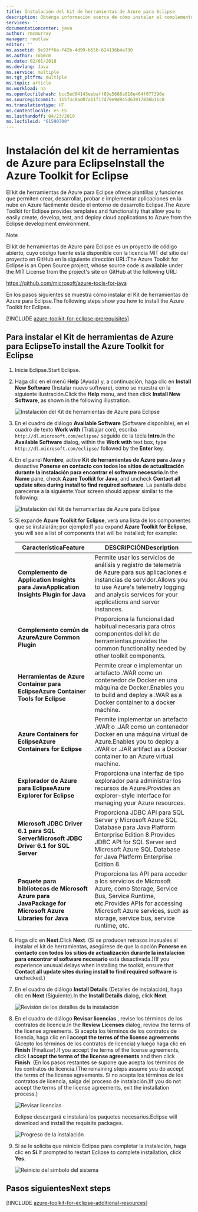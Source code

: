 ```yaml
---
title: Instalación del kit de herramientas de Azure para Eclipse
description: Obtenga información acerca de cómo instalar el complemento del kit de herramientas de Azure para Eclipse para crear e implementar aplicaciones en la nube en Azure.
services: ''
documentationcenter: java
author: rmcmurray
manager: routlaw
editor: ''
ms.assetid: 9e93ff6a-f42b-4d99-b55b-624136b4a730
ms.author: robmcm
ms.date: 02/01/2018
ms.devlang: Java
ms.service: multiple
ms.tgt_pltfrm: multiple
ms.topic: article
ms.workload: na
ms.openlocfilehash: bcc5ed04143eebaff89e5688a818e464f077390e
ms.sourcegitcommit: 115f4c8ad07a11f17d79e9d945d63917836b11c8
ms.translationtype: HT
ms.contentlocale: es-ES
ms.lasthandoff: 04/23/2019
ms.locfileid: "61590700"
---
```

# <a name="install-the-azure-toolkit-for-eclipse"></a><span data-ttu-id="0c27e-103">Instalación del kit de herramientas de Azure para Eclipse</span><span class="sxs-lookup"><span data-stu-id="0c27e-103">Install the Azure Toolkit for Eclipse</span></span>

<span data-ttu-id="0c27e-104">El kit de herramientas de Azure para Eclipse ofrece plantillas y funciones que permiten crear, desarrollar, probar e implementar aplicaciones en la nube en Azure fácilmente desde el entorno de desarrollo Eclipse.</span><span class="sxs-lookup"><span data-stu-id="0c27e-104">The Azure Toolkit for Eclipse provides templates and functionality that allow you to easily create, develop, test, and deploy cloud applications to Azure from the Eclipse development environment.</span></span>

> [!NOTE] 
> 
> <span data-ttu-id="0c27e-105">El kit de herramientas de Azure para Eclipse es un proyecto de código abierto, cuyo código fuente está disponible con la licencia MIT del sitio del proyecto en GitHub en la siguiente dirección URL:</span><span class="sxs-lookup"><span data-stu-id="0c27e-105">The Azure Toolkit for Eclipse is an Open Source project, whose source code is available under the MIT License from the project's site on GitHub at the following URL:</span></span> 
> 
> <https://github.com/microsoft/azure-tools-for-java> 
> 

<span data-ttu-id="0c27e-106">En los pasos siguientes se muestra cómo instalar el Kit de herramientas de Azure para Eclipse.</span><span class="sxs-lookup"><span data-stu-id="0c27e-106">The following steps show you how to install the Azure Toolkit for Eclipse.</span></span>

[!INCLUDE [azure-toolkit-for-eclipse-prerequisites](../includes/azure-toolkit-for-eclipse-prerequisites.md)]

## <a name="to-install-the-azure-toolkit-for-eclipse"></a><span data-ttu-id="0c27e-107">Para instalar el Kit de herramientas de Azure para Eclipse</span><span class="sxs-lookup"><span data-stu-id="0c27e-107">To install the Azure Toolkit for Eclipse</span></span>

1. <span data-ttu-id="0c27e-108">Inicie Eclipse.</span><span class="sxs-lookup"><span data-stu-id="0c27e-108">Start Eclipse.</span></span>

1. <span data-ttu-id="0c27e-109">Haga clic en el menú **Help** (Ayuda) y, a continuación, haga clic en **Install New Software** (Instalar nuevo software), como se muestra en la siguiente ilustración.</span><span class="sxs-lookup"><span data-stu-id="0c27e-109">Click the **Help** menu, and then click **Install New Software**, as shown in the following illustration.</span></span>
   
   ![Instalación del Kit de herramientas de Azure para Eclipse][01]

1. <span data-ttu-id="0c27e-111">En el cuadro de diálogo **Available Software** (Software disponible), en el cuadro de texto **Work with** (Trabajar con), escriba `http://dl.microsoft.com/eclipse/` seguido de la tecla **Intro**.</span><span class="sxs-lookup"><span data-stu-id="0c27e-111">In the **Available Software** dialog, within the **Work with** text box, type `http://dl.microsoft.com/eclipse/` followed by the **Enter** key.</span></span>

1. <span data-ttu-id="0c27e-112">En el panel **Nombre**, active **Kit de herramientas de Azure para Java** y desactive **Ponerse en contacto con todos los sitios de actualización durante la instalación para encontrar el software necesario**.</span><span class="sxs-lookup"><span data-stu-id="0c27e-112">In the **Name** pane, check **Azure Toolkit for Java**, and uncheck **Contact all update sites during install to find required software**.</span></span> <span data-ttu-id="0c27e-113">La pantalla debe parecerse a la siguiente:</span><span class="sxs-lookup"><span data-stu-id="0c27e-113">Your screen should appear similar to the following:</span></span>
   
   ![Instalación del Kit de herramientas de Azure para Eclipse][02]

1. <span data-ttu-id="0c27e-115">Si expande **Azure Toolkit for Eclipse**, verá una lista de los componentes que se instalarán; por ejemplo:</span><span class="sxs-lookup"><span data-stu-id="0c27e-115">If you expand **Azure Toolkit for Eclipse**, you will see a list of components that will be installed; for example:</span></span>

   | <span data-ttu-id="0c27e-116">Característica</span><span class="sxs-lookup"><span data-stu-id="0c27e-116">Feature</span></span> | <span data-ttu-id="0c27e-117">DESCRIPCIÓN</span><span class="sxs-lookup"><span data-stu-id="0c27e-117">Description</span></span> | 
   |---|---| 
   | <span data-ttu-id="0c27e-118">**Complemento de Application Insights para Java**</span><span class="sxs-lookup"><span data-stu-id="0c27e-118">**Application Insights Plugin for Java**</span></span> | <span data-ttu-id="0c27e-119">Permite usar los servicios de análisis y registro de telemetría de Azure para sus aplicaciones e instancias de servidor.</span><span class="sxs-lookup"><span data-stu-id="0c27e-119">Allows you to use Azure's telemetry logging and analysis services for your applications and server instances.</span></span> | 
   | <span data-ttu-id="0c27e-120">**Complemento común de Azure**</span><span class="sxs-lookup"><span data-stu-id="0c27e-120">**Azure Common Plugin**</span></span> | <span data-ttu-id="0c27e-121">Proporciona la funcionalidad habitual necesaria para otros componentes del kit de herramientas.</span><span class="sxs-lookup"><span data-stu-id="0c27e-121">provides the common functionality needed by other toolkit components.</span></span> | 
   | <span data-ttu-id="0c27e-122">**Herramientas de Azure Container para Eclipse**</span><span class="sxs-lookup"><span data-stu-id="0c27e-122">**Azure Container Tools for Eclipse**</span></span> | <span data-ttu-id="0c27e-123">Permite crear e implementar un artefacto .WAR como un contenedor de Docker en una máquina de Docker.</span><span class="sxs-lookup"><span data-stu-id="0c27e-123">Enables you to build and deploy a .WAR as a Docker container to a docker machine.</span></span> | 
   | <span data-ttu-id="0c27e-124">**Azure Containers for Eclipse**</span><span class="sxs-lookup"><span data-stu-id="0c27e-124">**Azure Containers for Eclipse**</span></span> | <span data-ttu-id="0c27e-125">Permite implementar un artefacto .WAR o .JAR como un contenedor Docker en una máquina virtual de Azure.</span><span class="sxs-lookup"><span data-stu-id="0c27e-125">Enables you to deploy a .WAR or .JAR artifact as a Docker container to an Azure virtual machine.</span></span> | 
   | <span data-ttu-id="0c27e-126">**Explorador de Azure para Eclipse**</span><span class="sxs-lookup"><span data-stu-id="0c27e-126">**Azure Explorer for Eclipse**</span></span> | <span data-ttu-id="0c27e-127">Proporciona una interfaz de tipo explorador para administrar los recursos de Azure.</span><span class="sxs-lookup"><span data-stu-id="0c27e-127">Provides an explorer-style interface for managing your Azure resources.</span></span> | 
   | <span data-ttu-id="0c27e-128">**Microsoft JDBC Driver 6.1 para SQL Server**</span><span class="sxs-lookup"><span data-stu-id="0c27e-128">**Microsoft JDBC Driver 6.1 for SQL Server**</span></span> | <span data-ttu-id="0c27e-129">Proporciona JDBC API para SQL Server y Microsoft Azure SQL Database para Java Platform Enterprise Edition 8.</span><span class="sxs-lookup"><span data-stu-id="0c27e-129">Provides JDBC API for SQL Server and Microsoft Azure SQL Database for Java Platform Enterprise Edition 8.</span></span> | 
   | <span data-ttu-id="0c27e-130">**Paquete para bibliotecas de Microsoft Azure para Java**</span><span class="sxs-lookup"><span data-stu-id="0c27e-130">**Package for Microsoft Azure Libraries for Java**</span></span> | <span data-ttu-id="0c27e-131">Proporciona las API para acceder a los servicios de Microsoft Azure, como Storage, Service Bus, Service Runtime, etc.</span><span class="sxs-lookup"><span data-stu-id="0c27e-131">Provides APIs for accessing Microsoft Azure services, such as storage, service bus, service runtime, etc.</span></span> | 

1. <span data-ttu-id="0c27e-132">Haga clic en **Next**.</span><span class="sxs-lookup"><span data-stu-id="0c27e-132">Click **Next**.</span></span> <span data-ttu-id="0c27e-133">(Si se producen retrasos inusuales al instalar el kit de herramientas, asegúrese de que la opción **Ponerse en contacto con todos los sitios de actualización durante la instalación para encontrar el software necesario** está desactivada.)</span><span class="sxs-lookup"><span data-stu-id="0c27e-133">(If you experience unusual delays when installing the toolkit, ensure that **Contact all update sites during install to find required software** is unchecked.)</span></span>

1. <span data-ttu-id="0c27e-134">En el cuadro de diálogo **Install Details** (Detalles de instalación), haga clic en **Next** (Siguiente).</span><span class="sxs-lookup"><span data-stu-id="0c27e-134">In the **Install Details** dialog, click **Next**.</span></span>
   
   ![Revisión de los detalles de la instalación][03]

1. <span data-ttu-id="0c27e-136">En el cuadro de diálogo **Revisar licencias** , revise los términos de los contratos de licencia.</span><span class="sxs-lookup"><span data-stu-id="0c27e-136">In the **Review Licenses** dialog, review the terms of the license agreements.</span></span> <span data-ttu-id="0c27e-137">Si acepta los términos de los contratos de licencia, haga clic en **I accept the terms of the license agreements** (Acepto los términos de los contratos de licencia) y luego haga clic en **Finish** (Finalizar).</span><span class="sxs-lookup"><span data-stu-id="0c27e-137">If you accept the terms of the license agreements, click **I accept the terms of the license agreements** and then click **Finish**.</span></span> <span data-ttu-id="0c27e-138">(En los pasos restantes se supone que acepta los términos de los contratos de licencia.</span><span class="sxs-lookup"><span data-stu-id="0c27e-138">(The remaining steps assume you do accept the terms of the license agreements.</span></span> <span data-ttu-id="0c27e-139">Si no acepta los términos de los contratos de licencia, salga del proceso de instalación.)</span><span class="sxs-lookup"><span data-stu-id="0c27e-139">If you do not accept the terms of the license agreements, exit the installation process.)</span></span>
   
   ![Revisar licencias][04]
   
   <span data-ttu-id="0c27e-141">Eclipse descargará e instalará los paquetes necesarios.</span><span class="sxs-lookup"><span data-stu-id="0c27e-141">Eclipse will download and install the requisite packages.</span></span>
   
   ![Progreso de la instalación][05]

1. <span data-ttu-id="0c27e-143">Si se le solicita que reinicie Eclipse para completar la instalación, haga clic en **Sí**.</span><span class="sxs-lookup"><span data-stu-id="0c27e-143">If prompted to restart Eclipse to complete installation, click **Yes**.</span></span>
   
   ![Reinicio del símbolo del sistema][06]

## <a name="next-steps"></a><span data-ttu-id="0c27e-145">Pasos siguientes</span><span class="sxs-lookup"><span data-stu-id="0c27e-145">Next steps</span></span>

[!INCLUDE [azure-toolkit-for-eclipse-additional-resources](../includes/azure-toolkit-for-eclipse-additional-resources.md)]

<!-- URL List -->

<!-- Legacy MSDN URL = https://msdn.microsoft.com/library/azure/hh690946.aspx -->

<!-- IMG List -->

[01]: media/azure-toolkit-for-eclipse-installation/eclipse-installation-01.png
[02]: media/azure-toolkit-for-eclipse-installation/eclipse-installation-02.png
[03]: media/azure-toolkit-for-eclipse-installation/eclipse-installation-03.png
[04]: media/azure-toolkit-for-eclipse-installation/eclipse-installation-04.png
[05]: media/azure-toolkit-for-eclipse-installation/eclipse-installation-05.png
[06]: media/azure-toolkit-for-eclipse-installation/eclipse-installation-06.png
